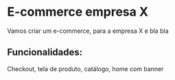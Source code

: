 # E-commerce empresa X

Vamos criar um e-commerce, para a empresa X e bla bla

## Funcionalidades:

Checkout, tela de produto, catálogo, home com banner